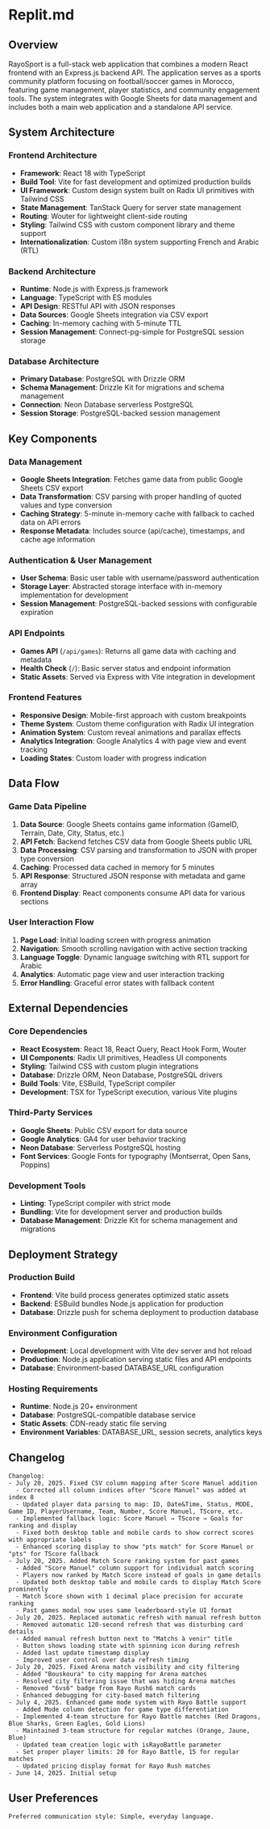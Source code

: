 # Replit.md

## Overview

RayoSport is a full-stack web application that combines a modern React frontend with an Express.js backend API. The application serves as a sports community platform focusing on football/soccer games in Morocco, featuring game management, player statistics, and community engagement tools. The system integrates with Google Sheets for data management and includes both a main web application and a standalone API service.

## System Architecture

### Frontend Architecture
- **Framework**: React 18 with TypeScript
- **Build Tool**: Vite for fast development and optimized production builds
- **UI Framework**: Custom design system built on Radix UI primitives with Tailwind CSS
- **State Management**: TanStack Query for server state management
- **Routing**: Wouter for lightweight client-side routing
- **Styling**: Tailwind CSS with custom component library and theme support
- **Internationalization**: Custom i18n system supporting French and Arabic (RTL)

### Backend Architecture
- **Runtime**: Node.js with Express.js framework
- **Language**: TypeScript with ES modules
- **API Design**: RESTful API with JSON responses
- **Data Sources**: Google Sheets integration via CSV export
- **Caching**: In-memory caching with 5-minute TTL
- **Session Management**: Connect-pg-simple for PostgreSQL session storage

### Database Architecture
- **Primary Database**: PostgreSQL with Drizzle ORM
- **Schema Management**: Drizzle Kit for migrations and schema management
- **Connection**: Neon Database serverless PostgreSQL
- **Session Storage**: PostgreSQL-backed session management

## Key Components

### Data Management
- **Google Sheets Integration**: Fetches game data from public Google Sheets CSV export
- **Data Transformation**: CSV parsing with proper handling of quoted values and type conversion
- **Caching Strategy**: 5-minute in-memory cache with fallback to cached data on API errors
- **Response Metadata**: Includes source (api/cache), timestamps, and cache age information

### Authentication & User Management
- **User Schema**: Basic user table with username/password authentication
- **Storage Layer**: Abstracted storage interface with in-memory implementation for development
- **Session Management**: PostgreSQL-backed sessions with configurable expiration

### API Endpoints
- **Games API** (`/api/games`): Returns all game data with caching and metadata
- **Health Check** (`/`): Basic server status and endpoint information
- **Static Assets**: Served via Express with Vite integration in development

### Frontend Features
- **Responsive Design**: Mobile-first approach with custom breakpoints
- **Theme System**: Custom theme configuration with Radix UI integration
- **Animation System**: Custom reveal animations and parallax effects
- **Analytics Integration**: Google Analytics 4 with page view and event tracking
- **Loading States**: Custom loader with progress indication

## Data Flow

### Game Data Pipeline
1. **Data Source**: Google Sheets contains game information (GameID, Terrain, Date, City, Status, etc.)
2. **API Fetch**: Backend fetches CSV data from Google Sheets public URL
3. **Data Processing**: CSV parsing and transformation to JSON with proper type conversion
4. **Caching**: Processed data cached in memory for 5 minutes
5. **API Response**: Structured JSON response with metadata and game array
6. **Frontend Display**: React components consume API data for various sections

### User Interaction Flow
1. **Page Load**: Initial loading screen with progress animation
2. **Navigation**: Smooth scrolling navigation with active section tracking
3. **Language Toggle**: Dynamic language switching with RTL support for Arabic
4. **Analytics**: Automatic page view and user interaction tracking
5. **Error Handling**: Graceful error states with fallback content

## External Dependencies

### Core Dependencies
- **React Ecosystem**: React 18, React Query, React Hook Form, Wouter
- **UI Components**: Radix UI primitives, Headless UI components
- **Styling**: Tailwind CSS with custom plugin integrations
- **Database**: Drizzle ORM, Neon Database, PostgreSQL drivers
- **Build Tools**: Vite, ESBuild, TypeScript compiler
- **Development**: TSX for TypeScript execution, various Vite plugins

### Third-Party Services
- **Google Sheets**: Public CSV export for data source
- **Google Analytics**: GA4 for user behavior tracking
- **Neon Database**: Serverless PostgreSQL hosting
- **Font Services**: Google Fonts for typography (Montserrat, Open Sans, Poppins)

### Development Tools
- **Linting**: TypeScript compiler with strict mode
- **Bundling**: Vite for development server and production builds
- **Database Management**: Drizzle Kit for schema management and migrations

## Deployment Strategy

### Production Build
- **Frontend**: Vite build process generates optimized static assets
- **Backend**: ESBuild bundles Node.js application for production
- **Database**: Drizzle push for schema deployment to production database

### Environment Configuration
- **Development**: Local development with Vite dev server and hot reload
- **Production**: Node.js application serving static files and API endpoints
- **Database**: Environment-based DATABASE_URL configuration

### Hosting Requirements
- **Runtime**: Node.js 20+ environment
- **Database**: PostgreSQL-compatible database service
- **Static Assets**: CDN-ready static file serving
- **Environment Variables**: DATABASE_URL, session secrets, analytics keys

## Changelog

```
Changelog:
- July 20, 2025. Fixed CSV column mapping after Score Manuel addition
  - Corrected all column indices after "Score Manuel" was added at index 8
  - Updated player data parsing to map: ID, Date&Time, Status, MODE, Game ID, PlayerUsername, Team, Number, Score Manuel, TScore, etc.
  - Implemented fallback logic: Score Manuel → TScore → Goals for ranking and display
  - Fixed both desktop table and mobile cards to show correct scores with appropriate labels
  - Enhanced scoring display to show "pts match" for Score Manuel or "pts" for TScore fallback
- July 20, 2025. Added Match Score ranking system for past games
  - Added "Score Manuel" column support for individual match scoring
  - Players now ranked by Match Score instead of goals in game details
  - Updated both desktop table and mobile cards to display Match Score prominently
  - Match Score shown with 1 decimal place precision for accurate ranking
  - Past games modal now uses same leaderboard-style UI format
- July 20, 2025. Replaced automatic refresh with manual refresh button
  - Removed automatic 120-second refresh that was disturbing card details
  - Added manual refresh button next to "Matchs à venir" title
  - Button shows loading state with spinning icon during refresh
  - Added last update timestamp display
  - Improved user control over data refresh timing
- July 20, 2025. Fixed Arena match visibility and city filtering
  - Added "Bouskoura" to city mapping for Arena matches
  - Resolved city filtering issue that was hiding Arena matches
  - Removed "6vs6" badge from Rayo Rush6 match cards
  - Enhanced debugging for city-based match filtering
- July 4, 2025. Enhanced game mode system with Rayo Battle support
  - Added Mode column detection for game type differentiation
  - Implemented 4-team structure for Rayo Battle matches (Red Dragons, Blue Sharks, Green Eagles, Gold Lions)  
  - Maintained 3-team structure for regular matches (Orange, Jaune, Blue)
  - Updated team creation logic with isRayoBattle parameter
  - Set proper player limits: 20 for Rayo Battle, 15 for regular matches
  - Updated pricing display format for Rayo Rush matches
- June 14, 2025. Initial setup
```

## User Preferences

```
Preferred communication style: Simple, everyday language.
```